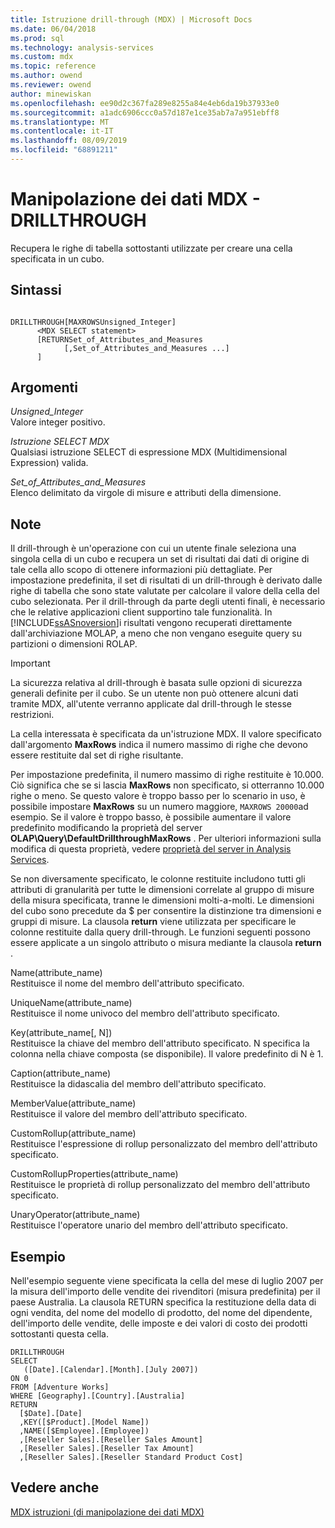 ```yaml
---
title: Istruzione drill-through (MDX) | Microsoft Docs
ms.date: 06/04/2018
ms.prod: sql
ms.technology: analysis-services
ms.custom: mdx
ms.topic: reference
ms.author: owend
ms.reviewer: owend
author: minewiskan
ms.openlocfilehash: ee90d2c367fa289e8255a84e4eb6da19b37933e0
ms.sourcegitcommit: a1adc6906ccc0a57d187e1ce35ab7a7a951ebff8
ms.translationtype: MT
ms.contentlocale: it-IT
ms.lasthandoff: 08/09/2019
ms.locfileid: "68891211"
---
```

# <a name="mdx-data-manipulation---drillthrough"></a>Manipolazione dei dati MDX - DRILLTHROUGH


  Recupera le righe di tabella sottostanti utilizzate per creare una cella specificata in un cubo.  
  
## <a name="syntax"></a>Sintassi  
  
```  
  
DRILLTHROUGH[MAXROWSUnsigned_Integer]   
      <MDX SELECT statement>   
      [RETURNSet_of_Attributes_and_Measures   
            [,Set_of_Attributes_and_Measures ...]  
      ]  
```  
  
## <a name="arguments"></a>Argomenti  
 *Unsigned_Integer*  
 Valore integer positivo.  
  
 *Istruzione SELECT MDX*  
 Qualsiasi istruzione SELECT di espressione MDX (Multidimensional Expression) valida.  
  
 *Set_of_Attributes_and_Measures*  
 Elenco delimitato da virgole di misure e attributi della dimensione.  
  
## <a name="remarks"></a>Note  
 Il drill-through è un'operazione con cui un utente finale seleziona una singola cella di un cubo e recupera un set di risultati dai dati di origine di tale cella allo scopo di ottenere informazioni più dettagliate. Per impostazione predefinita, il set di risultati di un drill-through è derivato dalle righe di tabella che sono state valutate per calcolare il valore della cella del cubo selezionata. Per il drill-through da parte degli utenti finali, è necessario che le relative applicazioni client supportino tale funzionalità. In [!INCLUDE[ssASnoversion](../includes/ssasnoversion-md.md)]i risultati vengono recuperati direttamente dall'archiviazione MOLAP, a meno che non vengano eseguite query su partizioni o dimensioni ROLAP.  
  
> [!IMPORTANT]  
>  La sicurezza relativa al drill-through è basata sulle opzioni di sicurezza generali definite per il cubo. Se un utente non può ottenere alcuni dati tramite MDX, all'utente verranno applicate dal drill-through le stesse restrizioni.  
  
 La cella interessata è specificata da un'istruzione MDX. Il valore specificato dall'argomento **MaxRows** indica il numero massimo di righe che devono essere restituite dal set di righe risultante.  
  
 Per impostazione predefinita, il numero massimo di righe restituite è 10.000. Ciò significa che se si lascia **MaxRows** non specificato, si otterranno 10.000 righe o meno. Se questo valore è troppo basso per lo scenario in uso, è possibile impostare **MaxRows** su un numero maggiore, `MAXROWS 20000`ad esempio. Se il valore è troppo basso, è possibile aumentare il valore predefinito modificando la proprietà del server **OLAP\Query\DefaultDrillthroughMaxRows** . Per ulteriori informazioni sulla modifica di questa proprietà, vedere [proprietà del server in Analysis Services](https://docs.microsoft.com/analysis-services/server-properties/server-properties-in-analysis-services).  
  
 Se non diversamente specificato, le colonne restituite includono tutti gli attributi di granularità per tutte le dimensioni correlate al gruppo di misure della misura specificata, tranne le dimensioni molti-a-molti. Le dimensioni del cubo sono precedute da $ per consentire la distinzione tra dimensioni e gruppi di misure. La clausola **return** viene utilizzata per specificare le colonne restituite dalla query drill-through. Le funzioni seguenti possono essere applicate a un singolo attributo o misura mediante la clausola **return** .  
  
 Name(attribute_name)  
 Restituisce il nome del membro dell'attributo specificato.  
  
 UniqueName(attribute_name)  
 Restituisce il nome univoco del membro dell'attributo specificato.  
  
 Key(attribute_name[, N])  
 Restituisce la chiave del membro dell'attributo specificato. N specifica la colonna nella chiave composta (se disponibile). Il valore predefinito di N è 1.  
  
 Caption(attribute_name)  
 Restituisce la didascalia del membro dell'attributo specificato.  
  
 MemberValue(attribute_name)  
 Restituisce il valore del membro dell'attributo specificato.  
  
 CustomRollup(attribute_name)  
 Restituisce l'espressione di rollup personalizzato del membro dell'attributo specificato.  
  
 CustomRollupProperties(attribute_name)  
 Restituisce le proprietà di rollup personalizzato del membro dell'attributo specificato.  
  
 UnaryOperator(attribute_name)  
 Restituisce l'operatore unario del membro dell'attributo specificato.  
  
## <a name="example"></a>Esempio  
 Nell'esempio seguente viene specificata la cella del mese di luglio 2007 per la misura dell'importo delle vendite dei rivenditori (misura predefinita) per il paese Australia. La clausola RETURN specifica la restituzione della data di ogni vendita, del nome del modello di prodotto, del nome del dipendente, dell'importo delle vendite, delle imposte e dei valori di costo dei prodotti sottostanti questa cella.  
  
```  
DRILLTHROUGH  
SELECT  
   ([Date].[Calendar].[Month].[July 2007])  
ON 0   
FROM [Adventure Works]  
WHERE [Geography].[Country].[Australia]  
RETURN   
  [$Date].[Date]  
  ,KEY([$Product].[Model Name])  
  ,NAME([$Employee].[Employee])  
  ,[Reseller Sales].[Reseller Sales Amount]  
  ,[Reseller Sales].[Reseller Tax Amount]  
  ,[Reseller Sales].[Reseller Standard Product Cost]  
```  
  
## <a name="see-also"></a>Vedere anche  
 [MDX istruzioni &#40;di manipolazione dei dati MDX&#41;](../mdx/mdx-data-manipulation-statements-mdx.md)  
  
  
